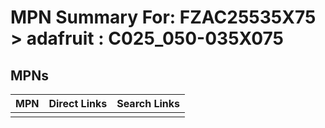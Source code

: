 



# MPN Summary For: FZAC25535X75 > adafruit : C025_050-035X075

## MPNs
  

|MPN|Direct Links|Search Links|
| :--- | :--- | :--- |
||||
